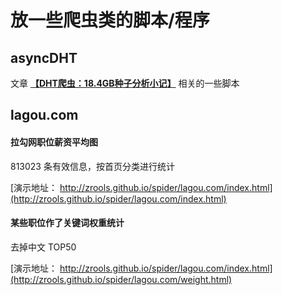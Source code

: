 
# 放一些爬虫类的脚本/程序

## asyncDHT

文章 **[【DHT爬虫：18.4GB种子分析小记】](http://www.freebuf.com/articles/database/101110.html)** 相关的一些脚本

## lagou.com

#### 拉勾网职位薪资平均图

813023 条有效信息，按首页分类进行统计

[演示地址： http://zrools.github.io/spider/lagou.com/index.html](http://zrools.github.io/spider/lagou.com/index.html)


#### 某些职位作了关键词权重统计

去掉中文 TOP50

[演示地址： http://zrools.github.io/spider/lagou.com/index.html](http://zrools.github.io/spider/lagou.com/weight.html)